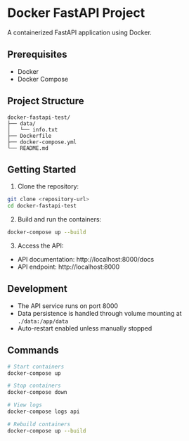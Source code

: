 # Docker FastAPI Project

A containerized FastAPI application using Docker.

## Prerequisites

- Docker
- Docker Compose

## Project Structure

```
docker-fastapi-test/
├── data/
│   └── info.txt
├── Dockerfile
├── docker-compose.yml
└── README.md
```

## Getting Started

1. Clone the repository:
```bash
git clone <repository-url>
cd docker-fastapi-test
```

2. Build and run the containers:
```bash
docker-compose up --build
```

3. Access the API:
- API documentation: http://localhost:8000/docs
- API endpoint: http://localhost:8000

## Development

- The API service runs on port 8000
- Data persistence is handled through volume mounting at `./data:/app/data`
- Auto-restart enabled unless manually stopped

## Commands

```bash
# Start containers
docker-compose up

# Stop containers
docker-compose down

# View logs
docker-compose logs api

# Rebuild containers
docker-compose up --build
```